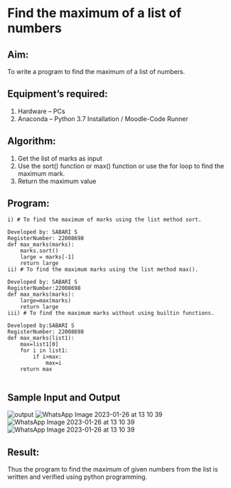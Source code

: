 # Find the maximum of a list of numbers
## Aim:
To write a program to find the maximum of a list of numbers.
## Equipment’s required:
1.	Hardware – PCs
2.	Anaconda – Python 3.7 Installation / Moodle-Code Runner
## Algorithm:
1.	Get the list of marks as input
2.	Use the sort() function or max() function or use the for loop to find the maximum mark.
3.	Return the maximum value
## Program:
```
i) # To find the maximum of marks using the list method sort.

Developed by: SABARI S
RegisterNumber: 22008698
def max_marks(marks):
    marks.sort()
    large = marks[-1]
    return large
ii) # To find the maximum marks using the list method max().

Developed by: SABARI S
RegisterNumber:22008698
def max_marks(marks):
    large=max(marks)
    return large
iii) # To find the maximum marks without using builtin functions.

Developed by:SABARI S
RegisterNumber: 22008698
def max_marks(list1):
    max=list1[0]
    for i in list1:
        if i>max:
            max=i
    return max


```
## Sample Input and Output
![output](./img/max_marks1.jpg) 
![WhatsApp Image 2023-01-26 at 13 10 39](https://user-images.githubusercontent.com/118660461/214781995-676f890c-aff3-4da5-97b2-28ed292e48b1.jpg)
![WhatsApp Image 2023-01-26 at 13 10 39](https://user-images.githubusercontent.com/118660461/214782015-0ae639d2-e79f-4583-ab45-91611533c16f.jpg)
![WhatsApp Image 2023-01-26 at 13 10 39](https://user-images.githubusercontent.com/118660461/214782041-23f5dd32-75bf-49b7-bf28-de56026f9de4.jpg)

## Result:
Thus the program to find the maximum of given numbers from the list is written and verified using python programming.
